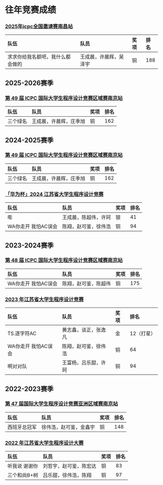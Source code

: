 # 往年竞赛成绩

### [2025年icpc全国邀请赛南昌站](https://board.xcpcio.com/icpc/50th/nanchang-invitational)
| 队伍               |队员| 奖项 | 排名 |
| :----------------- | :--- |:--- | :--- |
|求求你给我名额吧，我什么都会做的 |王成晨，许晨辉，吴泽宇| 铜   | 188  |	

## 2025-2026赛季
### [第 49 届 ICPC 国际大学生程序设计竞赛区域赛南京站](https://board.xcpcio.com/icpc/49th/nanjing)
| 队伍               |队员| 奖项 | 排名 |
| :----------------- | :--- |:--- | :--- |
|三个绿名|王成晨，许晨辉，庄季旭| 铜   | 162  |	

## 2024-2025赛季
### [第 49 届 ICPC 国际大学生程序设计竞赛区域赛南京站](https://board.xcpcio.com/icpc/49th/nanjing)
| 队伍               |队员| 奖项 | 排名 |
| :----------------- | :--- |:--- | :--- |
|三个绿名|王成晨，许晨辉，庄季旭| 铜   | 162  |	


### [「华为杯」2024 江苏省大学生程序设计竞赛](https://board.xcpcio.com/provincial-contest/2024/jiangsu)
| 队伍               |队员| 奖项 | 排名 |
| :----------------- | :--- |:--- | :--- |
|嘭|王成晨，陈超伟，许珂 |银   | 41  |	
|WA你走开 我怕AC误会|陈翔，赵可鉴，徐伟浩| 铜   | 94  |	

## 2023-2024赛季
### [第 48 届 ICPC 国际大学生程序设计竞赛区域赛南京站](https://board.xcpcio.com/icpc%2F48th%2Fnanjing)
| 队伍               |队员| 奖项 | 排名 |
| :----------------- | :--- |:--- | :--- |
|WA你走开 我怕AC误会|陈翔，赵可鉴，陈超伟| 铜   | 175  |	

### [2023 年江苏省大学生程序设计竞赛](https://board.xcpcio.com/provincial-contest/2023/jiangsul)
| 队伍               |队员| 奖项 | 排名 |
| :----------------- | :--- |:--- | :--- |
|TS.逐字符AC|黄志鑫，谈正，张逸凡|金   | 12（打星） |
|WA你走开 我怕AC误会|陈翔，赵可鉴，徐伟浩 |铜   | 64  |	
|啊对对队|王富杨，吕乐甜，许珂| 铜   | 94 |	

## 2022-2023赛季
### [第 47 届国际大学生程序设计竞赛亚洲区域赛南京站](https://board.xcpcio.com/icpc%2F47th%2Fnanjing)
| 队伍               |队员| 奖项 | 排名 |
| :----------------- | :--- |:--- | :--- |
|西班牙总冠军|徐伟浩，赵可鉴，金鑫宇| 铜   | 148  |	

### [2022 年江苏省大学生程序设计大赛](https://board.xcpcio.com/provincial-contest/2022/jiangsu)
| 队伍               |队员| 奖项 | 排名 |
| :----------------- | :--- |:--- | :--- |
|听我说 谢谢你|刘哲宇，赵可鉴，陈宏达 |铜   | 83  |
|三个和尚B+树|吕乐甜，徐伟浩，陈翔| 铜   | 97  |



